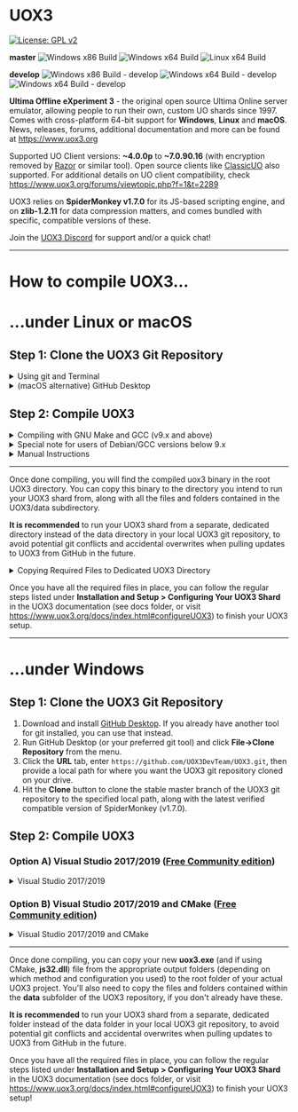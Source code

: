 # UOX3
[![License: GPL v2](https://img.shields.io/badge/License-GPL%20v2-blue.svg)](https://www.gnu.org/licenses/old-licenses/gpl-2.0.en.html)

**master** ![Windows x86 Build](https://github.com/UOX3DevTeam/UOX3/workflows/Windows%20x86%20Build/badge.svg?branch=master) ![Windows x64 Build](https://github.com/UOX3DevTeam/UOX3/workflows/Windows%20x64%20Build/badge.svg?branch=master) ![Linux x64 Build](https://github.com/UOX3DevTeam/UOX3/workflows/Linux%20x64%20Build/badge.svg?branch=master)

**develop** ![Windows x86 Build - develop](https://github.com/UOX3DevTeam/UOX3/workflows/Windows%20x86%20Build/badge.svg?branch=develop) ![Windows x64 Build - develop](https://github.com/UOX3DevTeam/UOX3/workflows/Windows%20x64%20Build/badge.svg?branch=develop) ![Windows x64 Build - develop](https://github.com/UOX3DevTeam/UOX3/workflows/Linux%20x64%20Build/badge.svg?branch=develop)

**Ultima Offline eXperiment 3** - the original open source Ultima Online server emulator, allowing people to run their own, custom UO shards since 1997. Comes with cross-platform 64-bit support for **Windows**, **Linux** and **macOS**. News, releases, forums, additional documentation and more can be found at https://www.uox3.org

Supported UO Client versions: **~4.0.0p** to **~7.0.90.16** (with encryption removed by [Razor](https://github.com/msturgill/razor/releases) or similar tool). Open source clients like [ClassicUO](https://www.classicuo.eu) also supported. For additional details on UO client compatibility, check https://www.uox3.org/forums/viewtopic.php?f=1&t=2289

UOX3 relies on **SpiderMonkey v1.7.0** for its JS-based scripting engine, and on **zlib-1.2.11** for data compression matters, and comes bundled with specific, compatible versions of these.

Join the [UOX3 Discord](https://discord.gg/uBAXxhF) for support and/or a quick chat!

---

# How to compile UOX3...
# ...under Linux or macOS
## Step 1: Clone the UOX3 Git Repository
<details>
  <summary>Using git and Terminal</summary>

First step, open a new terminal and enter the commands below:

1) (Linux) `sudo apt install git` - This will install git if not already installed (Ubuntu/Debian-based Linux variants). If you're using a non-Debian flavour of Linux, use the default package manager that comes with it to install git instead.
1) (macOS) `xcode-select --install` - This will install git if not already installed, along with required make and gcc tools
2) `git clone https://github.com/UOX3DevTeam/UOX3.git` - This will clone the stable master branch of the UOX3 git repository into a subdirectory of the current directory you're in, named UOX3. The latest verified compatible version of SpiderMonkey (v1.7.0) is also included, as well as a minimal set of files required to compile zlib-1.2.11.

<details>
  <summary>Checking out Other Branches</summary>

  If you'd rather grab another branch of the git repository, like the **develop** branch where most updates get pushed first before being merged into the master branch, you can use the following command *after* completing the previous step:
  `git checkout develop`

</details>
</details>

<details>
  <summary>(macOS alternative) GitHub Desktop</summary>

  1) Download and install the macOS version of [GitHub Desktop](https://desktop.github.com/).
  2) Run GitHub Desktop and click **File->Clone Repository** from the menu.
  3) Click the **URL** tab, enter **https://github.com/UOX3DevTeam/UOX3.git**, then provide a local path for where you want the UOX3 git repository cloned on your drive.
  4) Hit the **Clone** button!

</details>

## Step 2: Compile UOX3
<details>
  <summary>Compiling with GNU Make and GCC (v9.x and above)</summary>

You'll need a couple tools before you can compile UOX3 on Linux, like **GNU Make** (*v4.2.1* or higher recommended) and **gcc** (*v9.x* or higher recommended). Install these through your favourite package manager or through your flavour of Linux' variant of the following terminal command (example specific to Debian/Ubuntu Linux flavours):

1) (Linux only) `sudo apt install build-essential`

Once these are in place, navigate to the **UOX3** project folder in your terminal and execute the following commands from the project's root directory, in order:

1) `chmod +x automake.sh` - Makes the automake.sh bash script executable.
2) `./automake.sh` - First compiles the SpiderMonkey JS library bundled with UOX3, then compiles the included zlib library, and finally compiles the actual UOX3 build, before copying the compiled binary to the **root** UOX3 project directory.
</details>

<details>
  <summary>Special note for users of Debian/GCC versions below 9.x</summary>

  If your version of gcc is below 9.x, you'll need to add *-lstdc++fs* in *Makefile* to include the experimental filesystem library from c++17.

  Change the following line (~34) from

    `$(CXX) $(CXXFLAGS) -o $(TARGET) $^ $(LDFLAGS)`

  to

    `$(CXX) $(CXXFLAGS) -o $(TARGET) $^ $(LDFLAGS) -lstdc++fs`
</details>

<details>
  <summary>Manual Instructions</summary>

  If you don't wish to rely on the automake.sh script, but want control over the process yourself, follow these steps (same as what automake.sh does):

  - `cd spidermonkey`
  - `make -f Makefile.ref DEFINES=-DHAVE_VA_LIST_AS_ARRAY CC=gcc`
  ### Linux ###
  - `ar -r libjs32.a Linux_All_DBG.OBJ/*.o`
  - `cp Linux_All_DBG.OBJ/jsautocfg.h ./`
  ### macOS ###
  - `ar rcs libjs32.a Darwin_DBG.OBJ/*.o`
  - `cp Darwin_DBG.OBJ/jsautocfg.h ./`

  *Next up, compile a static library of the included zlib package:*

  - `cd ../zlib`
  - `make distclean`
  - `./configure`
  - `make`

  *At this point, now cd to the root UOX3 project directory and build UOX3:*

  - `cd ../source`
  - `make`

</details>

---

Once done compiling, you will find the compiled uox3 binary in the root UOX3 directory. You can copy this binary to the directory you intend to run your UOX3 shard from, along with all the files and folders contained in the UOX3/data subdirectory.

**It is recommended** to run your UOX3 shard from a separate, dedicated directory instead of the data directory in your local UOX3 git repository, to avoid potential git conflicts and accidental overwrites when pulling updates to UOX3 from GitHub in the future.

<details>
  <summary>Copying Required Files to Dedicated UOX3 Directory</summary>

This is an example of how to copy all required files to a directory called UOX3 in your user account's home directory
1) *navigate to root UOX3 project directory*
2) `mkdir ~/UOX3`
3) `cp uox3 ~/UOX3`
4) `cp -r data/* ~/UOX3`
5) `cd ~/UOX3`

</details>

Once you have all the required files in place, you can follow the regular steps listed under **Installation and Setup > Configuring Your UOX3 Shard** in the UOX3 documentation (see docs folder, or visit https://www.uox3.org/docs/index.html#configureUOX3) to finish your UOX3 setup.

---

# ...under Windows
## Step 1: Clone the UOX3 Git Repository
1) Download and install [GitHub Desktop](https://desktop.githubc.om). If you already have another tool for git installed, you can use that instead.
2) Run GitHub Desktop (or your preferred git tool) and click **File->Clone Repository** from the menu.
3) Click the **URL** tab, enter `https://github.com/UOX3DevTeam/UOX3.git`, then provide a local path for where you want the UOX3 git repository cloned on your drive.
4) Hit the **Clone** button to clone the stable master branch of the UOX3 git repository to the specified local path, along with the latest verified compatible version of SpiderMonkey (v1.7.0).

## Step 2: Compile UOX3
### Option A) Visual Studio 2017/2019 ([Free Community edition](https://visualstudio.microsoft.com/downloads/))
<details>
  <summary>Visual Studio 2017/2019</summary>

*This option will let you use Visual Studio solution/project files to compile both UOX3 and SpiderMonkey with Visual Studio's default VC++ compiler. Note that you can download the [Free Community edition](https://visualstudio.microsoft.com/downloads/) of Visual Studio if you don't have it already. This approach also embeds SpiderMonkey directly inside UOX3 for a slightly larger (~1-2MB) executable, instead of requiring a separate DLL file, and comes with options for compiling either **32-bit** or **64-bit** (default) versions of UOX3.*

#### SpiderMonkey ####
1) Navigate to the **UOX3\spidermonkey** folder and open **SpiderMonkey.sln** in Visual Studio.
2) Make sure you have **js32** selected in the Solution Explorer, then select **Release** and either **x64** (64-bit) or **Win32** (32-bit) in the Solution Configuration/Platform dropdown menus
3) Click **Build > Build js32** from the menu.
4) Visual Studio will compile SpiderMonkey and create **spidermonkey\Release\x64** (64-bit) or **spidermonkey\Release\x86** (32-bit) folders with the compiled **js32.lib** library file contained within. No further actions are necessary here, so you can close the SpiderMonkey VS Solution.

### zlib ###
1) Navigate to the **UOX3\zlib** folder and open **zlib.sln** in Visual Studio.
2) Select **Release** and either **x64** (64-bit) or **Win32** (32-bit) in the Solution Configuration/Platform dropdown menus
3) Click **Build > Build zlib-static** from the menu.
4) Visual Studio will compile zlib and create **zlib\x64\Release** (64-bit) or **zlib\x86\Release** (32-bit) folders with the compiled **zlib-static.lib** library file contained within. No further actions are necessary here, so you can close the zlib VS Solution.

#### UOX3 ####
1) Open **UOX3_Official.sln** from the **UOX3\source** folder.
2) Make sure you have **UOX3_Official** selected in the Solution Explorer, then select either **Release** or **Debug**, and either **x64** (64-bit) or **Win32** (32-bit) in the *Solution Configuration/Platform dropdown menus*, or via **Build -> Configuration Manager**.
3) Select **Build -> Build UOX3_Official** to start compiling UOX3. When done, you'll find **UOX3.exe** either in **UOX3\source\Release\x64** (or **\x86**) or in **UOX3\source\Debug\x64** (or **\86**), depending on your choices in the previous step.

<details>
  <summary>Adding SpiderMonkey/zlib references in Configuration Manager</summary>

If VS give you link errors when attempting to build UOX3, references to SpiderMonkey or zlib might have gone missing! Try the following steps to add them back.

1) Right click on **UOX3_Official** in the Solution Explorer, and select Properties.
2) With the desired configuration (ex: Release, x64) selected at the top of the panel, add references to SpiderMonkey and zlib in these sections:
  * *VC++ Directories >* **Include Directories** (add path to SpiderMonkey and zlib root folders)
  * *VC++ Directories >* **Library Directories** (add path to SpiderMonkey **Release\x64** or **Release\x86** folder, as well as zlib **\x64\Release** or **\x86\Release** folder, depending on desired configuration)
  * *VC++ Directories >* **Source Directories** (add path to SpiderMonkey and zlib root folders)
  * *Linker >* **Additional Library Dependencies** (add path to SpiderMonkey **Release\x64** or **Release\x86** folder, as well as zlib **\x64\Release** or **\x86\Release** folder, depending on desired configuration)
Press apply!
Repeat process for both Release and Debug configurations (chosen at top of panel), then retry the UOX3 build process!

</details>
</details>

### Option B) Visual Studio 2017/2019 and CMake ([Free Community edition](https://visualstudio.microsoft.com/downloads/))
<details>
  <summary>Visual Studio 2017/2019 and CMake</summary>

*This option requires installing the Visual Studio toolset named **Linux development with C++** and the component called **Visual C++ tools for CMake and Linux**. Use the Visual Studio Installer to modify your install of Visual Studio if you don't already have these installed! This approach compiles SpiderMonkey to a separate DLL (**js32.dll**) file that needs to live inside the same folder as the main UOX3 executable, and currently only supports compiling a **32-bit** version of UOX3.*

1) Start Visual Studio and use **File > Open > CMake** and select *CMakeLists.txt* in the root project folder (*Example: **D:\UOX3***). **Don't** open the similarly named file in the source folder directly.
2) After Visual Studio is done loading the project and has generated some necessary files, select **CMake > Change CMake Settings > UOX3** from the toolbar menu, and select either *x86-Debug* or *x86-Release* depending on what kind of build you want to make - or do this using the Solution Configuration select menu.
3) When Visual Studio is done switching to the new configuration, select **CMake > Build All** from the toolbar menu to start compiling UOX3.
4) When done, you'll find **uox3.exe** and **js32.dll** in a subfolder named **out** of the root project folder, more specifically **/UOX3/out/build/x86-Debug** or **x86-Release**, based on the selected configuration.
5) Note that the **js32.dll** file must be copied to the same folder as UOX3.exe.

</details>

---

Once done compiling, you can copy your new **uox3.exe** (and if using CMake, **js32.dll**) file from the appropriate output folders (depending on which method and configuration you used) to the root folder of your actual UOX3 project. You'll also need to copy the files and folders contained within the **data** subfolder of the UOX3 repository, if you don't already have these.

**It is recommended** to run your UOX3 shard from a separate, dedicated folder instead of the data folder in your local UOX3 git repository, to avoid potential git conflicts and accidental overwrites when pulling updates to UOX3 from GitHub in the future.

Once you have all the required files in place, you can follow the regular steps listed under **Installation and Setup > Configuring Your UOX3 Shard** in the UOX3 documentation (see docs folder, or visit https://www.uox3.org/docs/index.html#configureUOX3) to finish your UOX3 setup!
